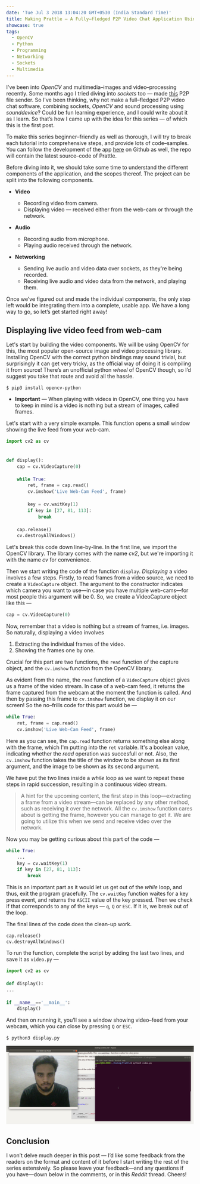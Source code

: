 ```yaml
---
date: 'Tue Jul 3 2018 13:04:20 GMT+0530 (India Standard Time)'
title: Making Prattle — A Fully–fledged P2P Video Chat Application Using Python.
showcase: true
tags:
  - OpenCV
  - Python
  - Programming
  - Networking
  - Sockets
  - Multimedia
---
```



I've been into _OpenCV_ and multimedia–images and video–processing recently. Some months ago I tried diving into _sockets_ too — made [this](https://github.com/SkullTech/PearSend) P2P file sender. So I've been thinking, why not make a full–fledged P2P video chat software, combining sockets, _OpenCV_ and sound processing using _sounddevice_? Could be fun learning experience, and I could write about it as I learn. So that’s how I came up with the idea for this series — of which this is the first post. 

To make this series beginner–friendly as well as thorough, I will try to break each tutorial into comprehensive steps, and provide lots of code–samples. You can follow the development of the app [here](https://github.com/SkullTech/Prattle) on Github as well, the repo will contain the latest source–code of Prattle. 

Before diving into it, we should take some time to understand the different components of the application, and the scopes thereof. The project can be split into the following components.

- __Video__
    - Recording video from camera.
    - Displaying video — received either from the web-cam or through the network.

- __Audio__
    - Recording audio from microphone.
    - Playing audio received through the network.

- __Networking__
    - Sending live audio and video data over sockets, as they're being recorded.
    - Receiving live audio and video data from the network, and playing them.

Once we’ve figured out and made the individual components, the only step left would be integrating them into a complete, usable app. We have a long way to go, so let’s get started right away!

## Displaying live video feed from web-cam

Let's start by building the video components.  We will be using OpenCV for this, the most popular open-source image and video processing library. Installing OpenCV with the correct python bindings may sound trivial, but surprisingly it can get very tricky, as the official way of doing it is compiling it from source! There’s an unofficial python _wheel_ of OpenCV though, so I’d suggest you take that route and avoid all the hassle. 

```console
$ pip3 install opencv-python
```
- __Important__ — When playing with videos in OpenCV, one thing you have to keep in mind is a video is nothing but a stream of images, called frames.

Let's start with a very simple example. This function opens a small window showing the live feed from your web-cam.
```python
import cv2 as cv


def display():
    cap = cv.VideoCapture(0)

    while True:
        ret, frame = cap.read()
        cv.imshow('Live Web-Cam Feed', frame)

        key = cv.waitKey(1)
        if key in [27, 81, 113]:
            break

    cap.release()
    cv.destroyAllWindows()
```

Let's break this code down line-by-line. In the first line, we import the OpenCV library. The library comes with the name _cv2_, but we're importing it with the name _cv_ for convenience.

Then we start writing the code of the function `display`. _Displaying_ a video involves a few steps. Firstly, to read frames from a video source, we need to create a `VideoCapture` object. The argument to the constructor indicates which camera you want to use—in case you have multiple web-cams—for most people this argument will be 0. So, we create a VideoCapture object like this —
```python
cap = cv.VideoCapture(0)
```

Now, remember that a video is nothing but a stream of frames, i.e. images. So naturally, displaying a video involves

1. Extracting the individual frames of the video.
2. Showing the frames one by one. 

Crucial for this part are two functions, the `read` function of the capture object, and the `cv.imshow` function from the OpenCV library.

As evident from the name, the `read` function of a `VideoCapture` object gives us a frame of the video stream. In case of a web-cam feed, it returns the frame captured from the webcam at the moment the function is called. And then by passing this frame to `cv.imshow` function, we display it on our screen! So the no–frills code for this part would be —
```python
while True:
    ret, frame = cap.read()
    cv.imshow('Live Web-Cam Feed', frame)
```

Here as you can see, the `cap.read` function returns something else along with the frame, which I'm putting into the `ret` variable. It's a boolean value, indicating whether the _read_ operation was succesfull or not. Also, the `cv.imshow` function takes the title of the window to be shown as its first argument, and the image to be shown as its second argument.

We have put the two lines inside a _while_ loop as we want to repeat these steps in rapid succession, resulting in a continuous video stream. 

> A hint for the upcoming content, the first step in this loop—extracting a frame from a video stream—can be replaced by any other method, such as receiving it over the network. All the `cv.imshow` function cares about is getting the frame, however you can manage to get it. We are going to utilize this when we send and receive video over the network.

Now you may be getting curious about this part of the code —
```python
while True:
    ...
    key = cv.waitKey(1)
    if key in [27, 81, 113]:
        break
```

This is an important part as it would let us get out of the _while_ loop, and thus, exit the program gracefully. The `cv.waitKey` function waites for a key press event, and returns the `ASCII` value of the key pressed. Then we check if that corresponds to any of the keys — `q`, `Q` or `ESC`. If it is, we break out of the loop.

The final lines of the code does the clean-up work.
```python3
cap.release()
cv.destroyAllWindows()
```

To run the function, complete the script by adding the last two lines, and save it as `video.py` —

```python
import cv2 as cv

def display():
...

if __name__=='__main__':
	display()
```

And then on running it, you’ll see a window showing video–feed from your webcam, which you can close by pressing `Q` or `ESC`.

```console
$ python3 display.py
```

![Live web-cam feed using OpenCV](/images/posts/Screenshot-from-2018-07-03-18-12-30.png)

## Conclusion

I won’t delve much deeper in this post — I’d like some feedback from the readers on the format and content of it before I start writing the rest of the series extensively. So please leave your feedback—and any questions if you have—down below in the comments, or in this _Reddit_ thread. Cheers!
